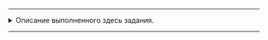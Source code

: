 
---
<details>
  <summary>Описание выполненного здесь задания.</summary>

## ДЗ «Web-scrapping»

Необходимо парсить страницу со свежими статьями (https://habr.com/ru/all/) и выбирать те статьи, в которых
встречается хотя бы одно из ключевых слов (эти слова определяем в начале скрипта). Поиск вести по всей доступной 
preview-информации (это информация, доступная непосредственно с текущей страницы). 
Вывести в консоль список подходящих статей в формате: 

<дата> - <заголовок> - <ссылка>.

</details>

---